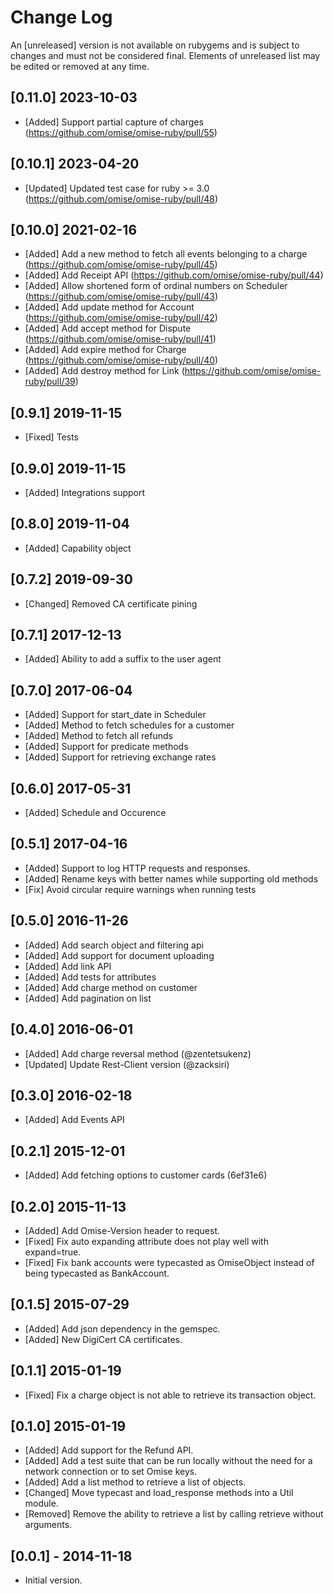 # Change Log

An [unreleased] version is not available on rubygems and is subject to changes and must not be considered final. Elements of unreleased list may be edited or removed at any time.

## [0.11.0] 2023-10-03

- [Added] Support partial capture of charges (https://github.com/omise/omise-ruby/pull/55)

## [0.10.1] 2023-04-20

- [Updated] Updated test case for ruby >= 3.0 (https://github.com/omise/omise-ruby/pull/48)

## [0.10.0] 2021-02-16

- [Added] Add a new method to fetch all events belonging to a charge (https://github.com/omise/omise-ruby/pull/45)
- [Added] Add Receipt API (https://github.com/omise/omise-ruby/pull/44)
- [Added] Allow shortened form of ordinal numbers on Scheduler (https://github.com/omise/omise-ruby/pull/43)
- [Added] Add update method for Account (https://github.com/omise/omise-ruby/pull/42)
- [Added] Add accept method for Dispute (https://github.com/omise/omise-ruby/pull/41)
- [Added] Add expire method for Charge (https://github.com/omise/omise-ruby/pull/40)
- [Added] Add destroy method for Link (https://github.com/omise/omise-ruby/pull/39)

## [0.9.1] 2019-11-15

- [Fixed] Tests

## [0.9.0] 2019-11-15

- [Added] Integrations support

## [0.8.0] 2019-11-04

- [Added] Capability object

## [0.7.2] 2019-09-30

- [Changed] Removed CA certificate pining

## [0.7.1] 2017-12-13

- [Added] Ability to add a suffix to the user agent

## [0.7.0] 2017-06-04

- [Added] Support for start_date in Scheduler
- [Added] Method to fetch schedules for a customer
- [Added] Method to fetch all refunds
- [Added] Support for predicate methods
- [Added] Support for retrieving exchange rates

## [0.6.0]  2017-05-31

- [Added] Schedule and Occurence

## [0.5.1] 2017-04-16

- [Added] Support to log HTTP requests and responses.
- [Added] Rename keys with better names while supporting old methods
- [Fix] Avoid circular require warnings when running tests

## [0.5.0] 2016-11-26

- [Added] Add search object and filtering api
- [Added] Add support for document uploading
- [Added] Add link API
- [Added] Add tests for attributes
- [Added] Add charge method on customer
- [Added] Add pagination on list

## [0.4.0] 2016-06-01

- [Added] Add charge reversal method (@zentetsukenz)
- [Updated] Update Rest-Client version (@zacksiri)

## [0.3.0] 2016-02-18

- [Added] Add Events API

## [0.2.1] 2015-12-01

- [Added] Add fetching options to customer cards (6ef31e6)

## [0.2.0] 2015-11-13

- [Added] Add Omise-Version header to request.
- [Fixed] Fix auto expanding attribute does not play well with expand=true.
- [Fixed] Fix bank accounts were typecasted as OmiseObject instead of being
          typecasted as BankAccount.

## [0.1.5] 2015-07-29

- [Added] Add json dependency in the gemspec.
- [Added] New DigiCert CA certificates.

## [0.1.1] 2015-01-19

- [Fixed] Fix a charge object is not able to retrieve its transaction object.

## [0.1.0] 2015-01-19

- [Added] Add support for the Refund API.
- [Added] Add a test suite that can be run locally without the need for a
          network connection or to set Omise keys.
- [Added] Add a list method to retrieve a list of objects.
- [Changed] Move typecast and load_response methods into a Util module.
- [Removed] Remove the ability to retrieve a list by calling retrieve without
            arguments.

## [0.0.1] - 2014-11-18

- Initial version.
